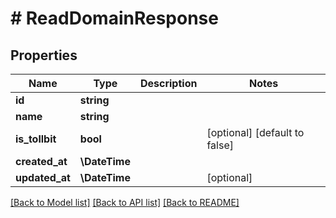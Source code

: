 # # ReadDomainResponse

## Properties

Name | Type | Description | Notes
------------ | ------------- | ------------- | -------------
**id** | **string** |  |
**name** | **string** |  |
**is_tollbit** | **bool** |  | [optional] [default to false]
**created_at** | **\DateTime** |  |
**updated_at** | **\DateTime** |  | [optional]

[[Back to Model list]](../../README.md#models) [[Back to API list]](../../README.md#endpoints) [[Back to README]](../../README.md)
